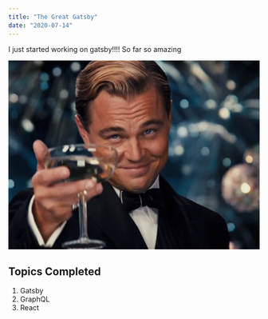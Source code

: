 ```yaml
---
title: "The Great Gatsby"
date: "2020-07-14"
---
```


I just started working on gatsby!!!!
So far so amazing

![The Great Gatsby](./gatsby.jpg)

## Topics Completed

1. Gatsby
2. GraphQL
3. React